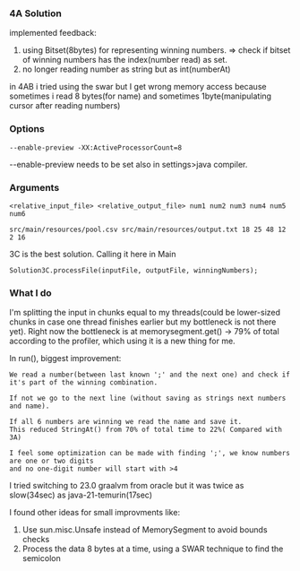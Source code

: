 ### 4A Solution

implemented feedback:
1. using Bitset(8bytes) for representing winning numbers. => check if bitset of winning numbers has the index(number read) as set.
2. no longer reading number as string but as int(numberAt) 

in 4AB i tried using the swar but I get wrong memory access because sometimes i read 8 bytes(for name) and sometimes 1byte(manipulating cursor after reading numbers)
### Options
```
--enable-preview -XX:ActiveProcessorCount=8
```
--enable-preview needs to be set also in settings>java compiler. 

### Arguments
```
<relative_input_file> <relative_output_file> num1 num2 num3 num4 num5 num6
```
```
src/main/resources/pool.csv src/main/resources/output.txt 18 25 48 12 2 16
```
3C is the best solution.  Calling it here in Main
```
Solution3C.processFile(inputFile, outputFile, winningNumbers);
```
### What I do
I'm splitting the input in chunks equal to my threads(could be lower-sized chunks in case one thread finishes earlier but my bottleneck is not there yet).
Right now the bottleneck is at memorysegment.get() -> 79% of total according to the profiler, which using it is a new thing for me. 


In run(), biggest improvement:

    We read a number(between last known ';' and the next one) and check if it's part of the winning combination.
    
    If not we go to the next line (without saving as strings next numbers and name).
    
    If all 6 numbers are winning we read the name and save it.
    This reduced StringAt() from 70% of total time to 22%( Compared with 3A)
    
    I feel some optimization can be made with finding ';', we know numbers are one or two digits
    and no one-digit number will start with >4

I tried switching to 23.0 graalvm from oracle but it was twice as slow(34sec) as java-21-temurin(17sec)

I found other ideas for small improvments like:
1. Use sun.misc.Unsafe instead of MemorySegment to avoid bounds checks
2. Process the data 8 bytes at a time, using a SWAR technique to find the semicolon
